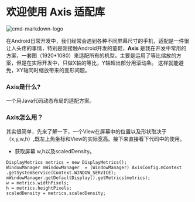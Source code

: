 # 欢迎使用 Axis 适配库
![cmd-markdown-logo](https://octodex.github.com/images/yaktocat.png)

在Android日常开发中，我们经常会遇到各种不同屏幕尺寸的手机，适配是一件很让人头疼的事情，特别是刚接触Android开发的童鞋，**Axis** 是我在开发中常用的方案，一套图（1920*1080）来适配所有的机型。主要是运用了等比缩放的方案，但是在实际开发中，只做X轴的等比，Y轴超出部分用滚动条。
这样就能避免，XY轴同时缩放带来的变形问题。

### Axis是什么?
一个用Java代码动态布局的适配方案。

### Axis怎么用？

其实很简单，先来了解一下，一个View在屏幕中的位置以及形状取决于（x,y,w,h）,既左上角坐标和View的实际宽高。接下来直接看下代码中的使用。


* 获取屏幕 w,h以及scaledDensity。
```
DisplayMetrics metrics = new DisplayMetrics();
WindowManager mWindowManager  = (WindowManager) AxisConfig.mContext .getSystemService(Context.WINDOW_SERVICE);
mWindowManager.getDefaultDisplay().getMetrics(metrics);
w = metrics.widthPixels;
h = metrics.heightPixels;
scaledDensity = metrics.scaledDensity;

```
        




